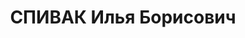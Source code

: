 ---
title: СПИВАК Илья Борисович
description: "Род. в 1889, Киевская губ., с. Ходорковка, еврей, обр.: среднее, б/п.\
  \ Проживал: Москва, ул. Петровка, д. 8, кв. 10. Старший инженер службы движения\
  \ Московского трамвайного треста. \n  Арестован 03.07.1937. Обв. в участии в к.-р.\
  \ террористической организации. Приговор: ВК ВС СССР, 31.10.1937 – ВМН. Расстрелян\
  \ 01.11.1937, г.Москва. \n  Реабилитирован ВК ВС СССР 08.12.1956"
---